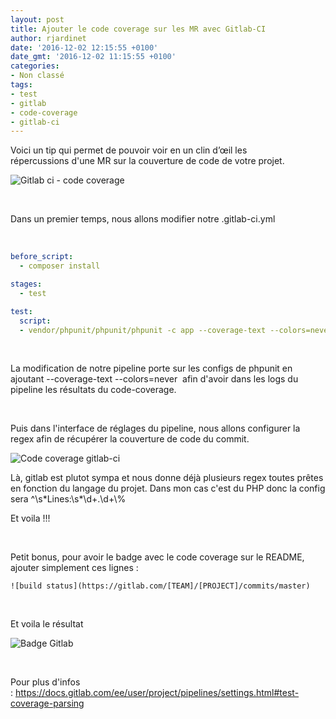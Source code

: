 ```yaml
---
layout: post
title: Ajouter le code coverage sur les MR avec Gitlab-CI
author: rjardinet
date: '2016-12-02 12:15:55 +0100'
date_gmt: '2016-12-02 11:15:55 +0100'
categories:
- Non classé
tags:
- test
- gitlab
- code-coverage
- gitlab-ci
---
```


Voici un tip qui permet de pouvoir voir en un clin d’œil les répercussions d'une MR sur la couverture de code de votre projet.

![Gitlab ci - code coverage](http://blog.eleven-labs.com/wp-content/uploads/2016/11/Sans-titre.png)

 

Dans un premier temps, nous allons modifier notre .gitlab-ci.yml

 

```yaml
before_script:
  - composer install

stages:
  - test

test:
  script:
  - vendor/phpunit/phpunit/phpunit -c app --coverage-text --colors=never
```

 

La modification de notre pipeline porte sur les configs de phpunit en ajoutant --coverage-text --colors=never  afin d'avoir dans les logs du pipeline les résultats du code-coverage.

 

Puis dans l'interface de réglages du pipeline, nous allons configurer la regex afin de récupérer la couverture de code du commit.

![Code coverage gitlab-ci](http://blog.eleven-labs.com/wp-content/uploads/2016/11/Sans-titre-1.png)

Là, gitlab est plutot sympa et nous donne déjà plusieurs regex toutes prêtes en fonction du langage du projet. Dans mon cas c'est du PHP donc la config sera ^\\s\*Lines:\\s\*\\d+.\\d+\\%

Et voila !!!

 

Petit bonus, pour avoir le badge avec le code coverage sur le README, ajouter simplement ces lignes :

```
![build status](https://gitlab.com/[TEAM]/[PROJECT]/commits/master)
```

 

Et voila le résultat

![Badge Gitlab](http://blog.eleven-labs.com/wp-content/uploads/2016/11/Sans-titre-2.png)

 

Pour plus d'infos : <https://docs.gitlab.com/ee/user/project/pipelines/settings.html#test-coverage-parsing>

 

 
